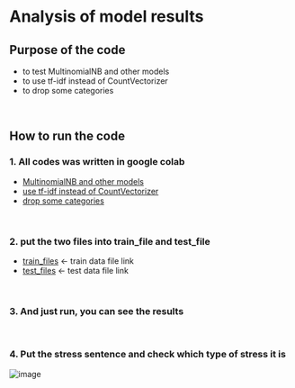 # Analysis of model results
## Purpose of the code
* to test MultinomialNB and other models 
* to use tf-idf instead of CountVectorizer
* to drop some categories

<br>

## How to run the code
### 1. All codes was written in google colab

* [MultinomialNB and other models](https://github.com/Haeun-Y/stress-detection/blob/main/stress-categorization/MultinomialNB%2C_RandomFroest%2C_SVM%2C_KNN_.ipynb)
* [use tf-idf instead of CountVectorizer](https://github.com/Haeun-Y/stress-detection/blob/main/stress-categorization/tf_idf%2C_Logistic_Legression.ipynb)
* [drop some categories](https://github.com/Haeun-Y/stress-detection/blob/main/stress-categorization/drop_categories.ipynb)

<br>

### 2. put the two files into train_file and test_file

* [train_files](https://github.com/Haeun-Y/stress-detection/blob/main/dreaddit-train.csv)  <- train data file link  
* [test_files](https://github.com/Haeun-Y/stress-detection/blob/main/dreaddit-test.csv)  <- test data file link

<br>

### 3. And just run, you can see the results

<br>

### 4. Put the stress sentence and check which type of stress it is

![image](https://user-images.githubusercontent.com/66423140/208311176-e9e4d04b-3ebb-4d2c-b8d7-5609cee2c12d.png)

